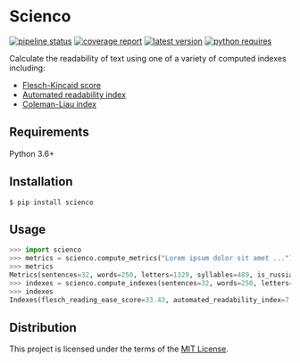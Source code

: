 Scienco
=======
[![pipeline status][pipeline]](index.md)
[![coverage report][coverage]](index.md)
[![latest version][version]][pypi]
[![python requires][pyversions]][pypi]

Calculate the readability of text using one of a variety of computed indexes including:

- [Flesch-Kincaid score](api_reference.md#flesch_reading_ease_score)
- [Automated readability index](api_reference.md#automated_readability_index)
- [Coleman-Liau index](api_reference.md#coleman_liau_index)

Requirements
------------
Python 3.6+

Installation
------------
```
$ pip install scienco
```

Usage
-----
```python
>>> import scienco
>>> metrics = scienco.compute_metrics("Lorem ipsum dolor sit amet ...")
>>> metrics
Metrics(sentences=32, words=250, letters=1329, syllables=489, is_russian=False)
>>> indexes = scienco.compute_indexes(sentences=32, words=250, letters=1329, syllables=489, is_russian=False)
>>> indexes
Indexes(flesch_reading_ease_score=33.43, automated_readability_index=7.51, coleman_liau_index=11.67)
```

Distribution
------------
This project is licensed under the terms of the [MIT License](distribution.md).

[pypi]: <https://pypi.org/project/scienco>
[pipeline]: <https://gitlab.com/amalchuk/scienco/badges/master/pipeline.svg?style=flat-square>
[coverage]: <https://gitlab.com/amalchuk/scienco/badges/master/coverage.svg?style=flat-square>
[version]: <https://img.shields.io/pypi/v/scienco?color=blue&style=flat-square>
[pyversions]: <https://img.shields.io/pypi/pyversions/scienco?color=blue&style=flat-square>
